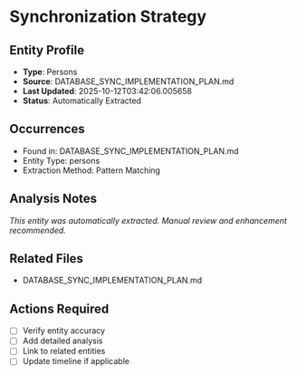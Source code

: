 # Synchronization Strategy

## Entity Profile
- **Type**: Persons
- **Source**: DATABASE_SYNC_IMPLEMENTATION_PLAN.md
- **Last Updated**: 2025-10-12T03:42:06.005658
- **Status**: Automatically Extracted

## Occurrences
- Found in: DATABASE_SYNC_IMPLEMENTATION_PLAN.md
- Entity Type: persons
- Extraction Method: Pattern Matching

## Analysis Notes
*This entity was automatically extracted. Manual review and enhancement recommended.*

## Related Files
- DATABASE_SYNC_IMPLEMENTATION_PLAN.md

## Actions Required
- [ ] Verify entity accuracy
- [ ] Add detailed analysis
- [ ] Link to related entities
- [ ] Update timeline if applicable
